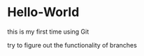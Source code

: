 Hello-World
===========

this is my first time using Git

try to figure out the functionality of branches
